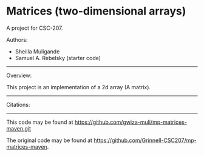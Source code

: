 # Matrices (two-dimensional arrays)

A project for CSC-207.

Authors:

* Sheilla Muligande
* Samuel A. Rebelsky (starter code)

---

Overview:

This project is an implementation of a 2d array (A matrix).

---

Citations:

---

This code may be found at https://github.com/gwiza-muli/mp-matrices-maven.git

The original code may be found at <https://github.com/Grinnell-CSC207/mp-matrices-maven>.
